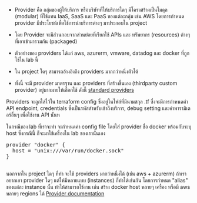 
* Provider คือ กลุ่มของผู้ให้บริการ หรือบริษัทที่ให้บริการใดๆ มีโครงสร้างเป็นโมดุล (modular) ที่ใช้แทน IaaS, SaaS และ PaaS ของแต่ละกลุ่ม เช่น AWS โดยการกำหนด provider มีประโยชน์เพื่อใช้การนำบริการต่างๆ มาประกอบใน project

* โดย Provider จะมีส่วนกอบจากส่วนย่อยที่เรียกใช้ APIs และ ทรัพยากร (resources) ต่างๆ ที่เอาเข้ามารวมกัน (packaged)

* ตัวอย่างของ providers ได้แก่ aws, azurerm, vmware, datadog และ docker ที่ถูกใช้ใน lab นี้

* ใน project ใดๆ สามารถอ้างอิงถึง providers มากกว่าหนึ่งตัวได้

* ทั้งนี้ จะมี provider มาตรฐาน และ providers ที่สร้างขึ้นเอง (thirdparty custom provider) อยู่มากมายให้เลือกใช้ ดังนี้
[standard providers](https://www.terraform.io/docs/providers/index.html)

Providers จะถูกใส่ไว้ใน terraform config ซึ่งอยู่ในไฟล์ที่มีนามสกุล .tf ซึ่งจะมีการกำหนดค่า API endpoint, credentials ซึ่งเป็นรหัสสำหรับเข้าถึงบริการ, debug setting และค่าพารามิเตอร์อื่นๆ เพื่อใช้งาน API นั้นห

ในกรณีของ lab ที่เราจะทำ จะกำหนดค่า config file โดยใส่ provider ชื่อ docker พร้อมกับระบุ host ซึ่งกรณีนี้ ก็จะมาใช้เครื่องใน lab ของเรานั่นเอง

<pre class="file" data-filename="main.tf" data-target="replace">provider "docker" {
  host = "unix:///var/run/docker.sock"
}

</pre>

นอกจากใน project ใดๆ ที่ทำ จะใช้ providers มากว่าหนึ่งได้ (เช่น aws + azurerm) ถ้าเราอยากเอา provider ใดๆ แต่ให้มีหลายแบบ (instances) ก็ทำได้เช่นกัน โดยการกำหนด "alias" ของแต่ละ instance นั้น ทำให้สามารถใช้งาน เช่น สร้าง docker host หลายๆ เครื่อง หรือมี aws หลายๆ regions ได้
[Provider documentation](https://www.terraform.io/docs/configuration/providers.html)
